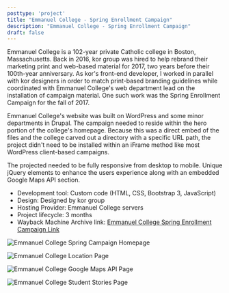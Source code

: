 ```yaml
---
posttype: 'project'
title: "Emmanuel College - Spring Enrollment Campaign"
description: "Emmanuel College - Spring Enrollment Campaign"
draft: false
---
```


Emmanuel College is a 102-year private Catholic college in Boston, Massachusetts. Back in 2016, kor group was hired to help rebrand their marketing print and web-based material for 2017, two years before their 100th-year anniversary. As kor's front-end developer, I worked in parallel with kor designers in order to match print-based branding guidelines while coordinated with Emmanuel College's web department lead on the installation of campaign material. One such work was the Spring Enrollment Campaign for the fall of 2017.

Emmanuel College's website was built on WordPress and some minor departments in Drupal. The campaign needed to reside within the hero portion of the college's homepage. Because this was a direct embed of the files and the college carved out a directory with a specific URL path, the project didn't need to be installed within an iFrame method like most WordPress client-based campaigns.

The projected needed to be fully responsive from desktop to mobile. Unique jQuery elements to enhance the users experience along with an embedded Google Maps API section.

- Development tool:  Custom code (HTML, CSS, Bootstrap 3, JavaScript)   
- Design: Designed by kor group  
- Hosting Provider: Emmanuel College servers  
- Project lifecycle: 3 months  
- Wayback Machine Archive link: [Emmanuel College Spring Enrollment Campaign Link](https://web.archive.org/web/20180210205959/https://www.emmanuel.edu/go-all-in.html)   

![Emmanuel College Spring Campaign Homepage](../../assets/portfolio/kor/feature/emm/full-emm-homepage.png)

![Emmanuel College Location Page](../../assets/portfolio/kor/feature/emm/full-emm-locationpage.png)

![Emmanuel College Google Maps API Page](../../assets/portfolio/kor/feature/emm/full-emm-mappage.png)

![Emmanuel College Student Stories Page](../../assets/portfolio/kor/feature/emm/full-emm-student-stories.png)